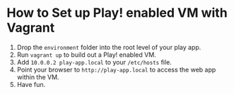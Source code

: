 How to Set up Play! enabled VM with Vagrant
===========================================

1. Drop the `environment` folder into the root level of your play app.
2. Run `vagrant up` to build out a Play! enabled VM.
3. Add `10.0.0.2 play-app.local` to your `/etc/hosts` file.
3. Point your browser to `http://play-app.local` to access the web app within
   the VM.
4. Have fun.
